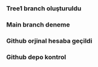 ### Tree1 branch oluşturuldu
### Main branch deneme
### Github orjinal hesaba geçildi
### Github depo kontrol